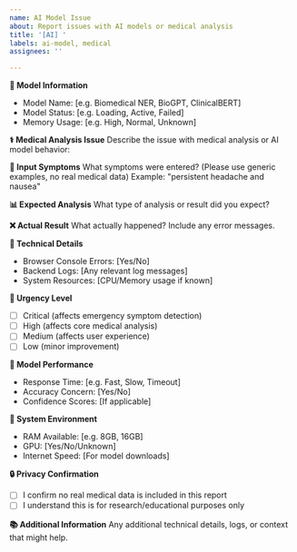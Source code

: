 ```yaml
---
name: AI Model Issue
about: Report issues with AI models or medical analysis
title: '[AI] '
labels: ai-model, medical
assignees: ''

---
```


**🧠 Model Information**
- Model Name: [e.g. Biomedical NER, BioGPT, ClinicalBERT]
- Model Status: [e.g. Loading, Active, Failed]
- Memory Usage: [e.g. High, Normal, Unknown]

**⚕️ Medical Analysis Issue**
Describe the issue with medical analysis or AI model behavior:

**📝 Input Symptoms**
What symptoms were entered? (Please use generic examples, no real medical data)
Example: "persistent headache and nausea"

**📊 Expected Analysis**
What type of analysis or result did you expect?

**❌ Actual Result**
What actually happened? Include any error messages.

**🔧 Technical Details**
- Browser Console Errors: [Yes/No]
- Backend Logs: [Any relevant log messages]
- System Resources: [CPU/Memory usage if known]

**🚨 Urgency Level**
- [ ] Critical (affects emergency symptom detection)
- [ ] High (affects core medical analysis)
- [ ] Medium (affects user experience)
- [ ] Low (minor improvement)

**🔬 Model Performance**
- Response Time: [e.g. Fast, Slow, Timeout]
- Accuracy Concern: [Yes/No]
- Confidence Scores: [If applicable]

**💾 System Environment**
- RAM Available: [e.g. 8GB, 16GB]
- GPU: [Yes/No/Unknown]
- Internet Speed: [For model downloads]

**🔒 Privacy Confirmation**
- [ ] I confirm no real medical data is included in this report
- [ ] I understand this is for research/educational purposes only

**📚 Additional Information**
Any additional technical details, logs, or context that might help.
